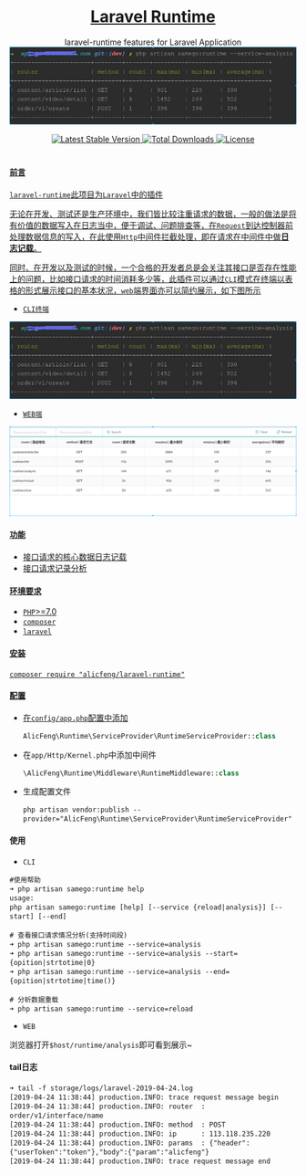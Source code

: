 ## 



<h1 align="center">
    <a href="https://github.com/alicfeng/laravel-runtime">
        Laravel Runtime
    </a>
</h1>
<p align="center"> 
    laravel-runtime features for Laravel Application
    <img src="https://raw.githubusercontent.com/alicfeng/laravel-runtime/master/file/runtime.jpg" />
</p>
<p align="center">
	<a href="https://packagist.org/packages/alicfeng/laravel-runtime">
    	<img src="https://poser.pugx.org/alicfeng/laravel-runtime/v/stable.svg" alt="Latest Stable Version">
    </a>
    <a href="https://packagist.org/packages/alicfeng/laravel-runtime">
        <img src="https://poser.pugx.org/alicfeng/laravel-runtime/d/total.svg" alt="Total Downloads">
    </a>
	<a href="https://packagist.org/packages/alicfeng/laravel-runtime">
    	<img src="https://poser.pugx.org/alicfeng/laravel-runtime/license.svg" alt="License">
    </a>
</p>

<h1 align="center">
<a href="https://github.styleci.io/repos/127536154">
</h1>

#### 前言

`laravel-runtime`此项目为`Laravel`中的插件

无论在开发、测试还是生产环境中，我们皆比较注重请求的数据，一般的做法是将有价值的数据写入在日志当中，便于调试、问题排查等，在`Request`到达控制器前处理数据信息的写入，在此使用`Http`中间件拦截处理，即在请求在中间件中做**日志记载**。

同时、在开发以及测试的时候，一个合格的开发者总是会关注其接口是否存在性能上的问题，比如接口请求的时间消耗多少等，此插件可以通过`CLI`模式在终端以表格的形式展示接口的基本状况，`web`端界面亦可以简约展示，如下图所示

- `CLI终端`

![runtime-cli](https://raw.githubusercontent.com/alicfeng/laravel-runtime/master/file/runtime.jpg)

- `WEB端`

![runtime-web](https://raw.githubusercontent.com/alicfeng/laravel-runtime/master/file/web.png)



#### 功能

- 接口请求的核心数据日志记载
- 接口请求记录分析



#### 环境要求

- `PHP`>=7.0
- `composer`
- `laravel`



#### 安装

```shell
composer require "alicfeng/laravel-runtime"
```



#### 配置

- 在`config/app.php`配置中添加

  ```php
  AlicFeng\Runtime\ServiceProvider\RuntimeServiceProvider::class
  ```

- 在`app/Http/Kernel.php`中添加中间件

  ```php
  \AlicFeng\Runtime\Middleware\RuntimeMiddleware::class
  ```

- 生成配置文件

  ```shell
  php artisan vendor:publish --provider="AlicFeng\Runtime\ServiceProvider\RuntimeServiceProvider"
  ```



#### 使用

- `CLI`

```shell
#使用帮助
➜ php artisan samego:runtime help
usage:
php artisan samego:runtime [help] [--service {reload|analysis}] [--start] [--end]

# 查看接口请求情况分析(支持时间段)
➜ php artisan samego:runtime --service=analysis
➜ php artisan samego:runtime --service=analysis --start={opition|strtotime|0}
➜ php artisan samego:runtime --service=analysis --end={opition|strtotime|time()}

# 分析数据重载
➜ php artisan samego:runtime --service=reload
```

- `WEB`

浏览器打开`$host/runtime/analysis`即可看到展示~



#### tail日志

```shell
➜ tail -f storage/logs/laravel-2019-04-24.log
[2019-04-24 11:38:44] production.INFO: trace request message begin  
[2019-04-24 11:38:44] production.INFO: router  : order/v1/interface/name  
[2019-04-24 11:38:44] production.INFO: method  : POST  
[2019-04-24 11:38:44] production.INFO: ip      : 113.118.235.220  
[2019-04-24 11:38:44] production.INFO: params  : {"header":{"userToken":"token"},"body":{"param":"alicfeng"}  
[2019-04-24 11:38:44] production.INFO: trace request message end
```

